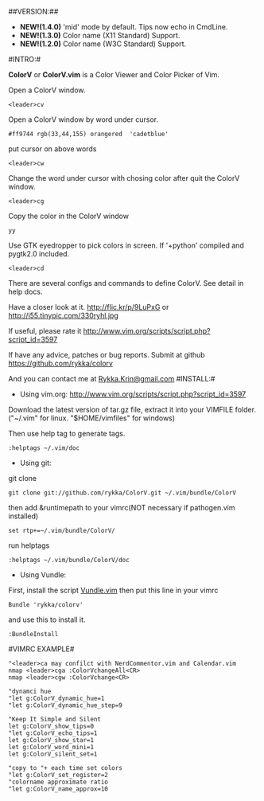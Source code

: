 ##VERSION:##
- **NEW!(1.4.0)**  'mid' mode by default. Tips now echo in CmdLine.
- **NEW!(1.3.0)**  Color name (X11 Standard) Support.
- **NEW!(1.2.0)**  Color name (W3C Standard) Support.

#INTRO:#
    
**ColorV** or **ColorV.vim** is a Color Viewer and Color Picker of Vim.

Open a ColorV window.

`<leader>cv`

Open a ColorV window by word under cursor.

    #ff9744 rgb(33,44,155) orangered  'cadetblue'

put cursor on above words 
    
`<leader>cw`

Change the word under cursor with chosing color after quit the ColorV window.

`<leader>cg`

Copy the color in the ColorV window

`yy`

Use GTK eyedropper to pick colors in screen.
If '+python' compiled and pygtk2.0 included.

`<leader>cd`

There are several configs and commands to define ColorV. 
See detail in help docs.

Have a closer look at it. 
http://flic.kr/p/9LuPxG
or 
http://i55.tinypic.com/330ryhl.jpg

If useful, please rate it
http://www.vim.org/scripts/script.php?script_id=3597

If have any advice, patches or bug reports.
Submit at github 
https://github.com/rykka/colorv

And you can contact me at <Rykka.Krin@gmail.com>
#INSTALL:#
    
- Using vim.org: http://www.vim.org/scripts/script.php?script_id=3597

Download the latest version of tar.gz file, extract it into your VIMFILE folder.
("~/.vim" for linux. "$HOME/vimfiles" for windows)

Then use help tag to generate tags.

    :helptags ~/.vim/doc

- Using git:

git clone

    git clone git://github.com/rykka/ColorV.git ~/.vim/bundle/ColorV

then add &runtimepath to your vimrc(NOT necessary if pathogen.vim installed) 

    set rtp+=~/.vim/bundle/ColorV/

run helptags

    :helptags ~/.vim/bundle/ColorV/doc
    

- Using Vundle:

First, install the script [Vundle.vim](https://github.com/gmarik/vundle)
then put this line in your vimrc

    Bundle 'rykka/colorv'

and use this to install it.

    :BundleInstall

#VIMRC EXAMPLE#

    "<leader>ca may confilct with NerdCommentor.vim and Calendar.vim
    nmap <leader>cga :ColorVchangeAll<CR>
    nmap <leader>cgw :ColorVchange<CR>
    
    "dynamci hue
    "let g:ColorV_dynamic_hue=1
    "let g:ColorV_dynamic_hue_step=9

    "Keep It Simple and Silent
    let g:ColorV_show_tips=0
    "let g:ColorV_echo_tips=1
    let g:ColorV_show_star=1
    let g:ColorV_word_mini=1
    let g:ColorV_silent_set=1
    
    "copy to "+ each time set colors
    "let g:ColorV_set_register=2
    "colorname approximate ratio
    "let g:ColorV_name_approx=10
